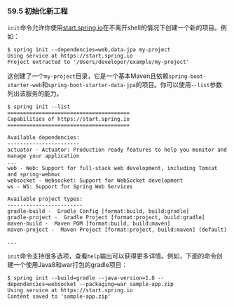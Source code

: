 ### 59.5 初始化新工程

`init`命令允许你使用[start.spring.io](https://start.spring.io/)在不离开shell的情况下创建一个新的项目。例如：
```shell
$ spring init --dependencies=web,data-jpa my-project
Using service at https://start.spring.io
Project extracted to '/Users/developer/example/my-project'
```
这创建了一个`my-project`目录，它是一个基本Maven且依赖`spring-boot-starter-web`和`spring-boot-starter-data-jpa`的项目。你可以使用`--list`参数列出该服务的能力。
```shell
$ spring init --list
=======================================
Capabilities of https://start.spring.io
=======================================

Available dependencies:
-----------------------
actuator - Actuator: Production ready features to help you monitor and manage your application
...
web - Web: Support for full-stack web development, including Tomcat and spring-webmvc
websocket - Websocket: Support for WebSocket development
ws - WS: Support for Spring Web Services

Available project types:
------------------------
gradle-build -  Gradle Config [format:build, build:gradle]
gradle-project -  Gradle Project [format:project, build:gradle]
maven-build -  Maven POM [format:build, build:maven]
maven-project -  Maven Project [format:project, build:maven] (default)

...
```
`init`命令支持很多选项，查看`help`输出可以获得更多详情。例如，下面的命令创建一个使用Java8和war打包的gradle项目：
```shell
$ spring init --build=gradle --java-version=1.8 --dependencies=websocket --packaging=war sample-app.zip
Using service at https://start.spring.io
Content saved to 'sample-app.zip'
```
